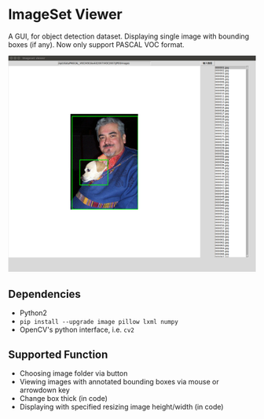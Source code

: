 # ImageSet Viewer

A GUI, for object detection dataset. Displaying single image with bounding boxes (if any). Now only support PASCAL VOC format.

![](./screenshot.png)

## Dependencies
- Python2
- `pip install --upgrade image pillow lxml numpy`
- OpenCV's python interface, i.e. `cv2`

## Supported Function
- Choosing image folder via button
- Viewing images with annotated bounding boxes via mouse or arrowdown key
- Change box thick (in code)
- Displaying with specified resizing image height/width (in code)